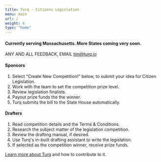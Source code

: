 ```yaml
---
title: Turq - Citizens Legislation
menu: main
url: /
weight: 6
type: "home"
---
```

  
  
#### Currently serving Massachusetts. More States coming very soon.
  
  ANY AND ALL FEEDBACK, EMAIL [tim@turq.io](mailto:tim@turq.io)
  
#### Sponsors

1. Select “Create New Competition!” below, to submit your idea for Citizen Legislation.
2. Work with the team to set the competition prize level.
3. Review legislation finalists.
4. Payout prize funds the the winner.
5. Turq submits the bill to the State House automatically.

#### Drafters

1. Read competition details and the Terms & Conditions.
2. Research the subject matter of the legislation competition.
3. Review the drafting manual, if desired.
4. Use Turq's in-built drafting assistant to write the legislation.
5. If selected as the competition winner, receive prize funds.


[Learn more about Turq](/about) and how to contribute to it.
